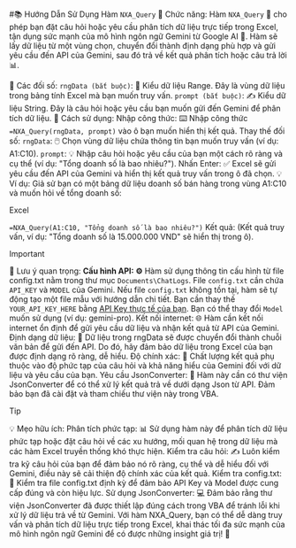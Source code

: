 #📚 Hướng Dẫn Sử Dụng Hàm `NXA_Query`
🌟 Chức năng:
Hàm `NXA_Query` 💬 cho phép bạn đặt câu hỏi hoặc yêu cầu phân tích dữ liệu trực tiếp trong Excel, tận dụng sức mạnh của mô hình ngôn ngữ Gemini từ Google AI 🧠. Hàm sẽ lấy dữ liệu từ một vùng chọn, chuyển đổi thành định dạng phù hợp và gửi yêu cầu đến API của Gemini, sau đó trả về kết quả phân tích hoặc câu trả lời 📊.

📝 Các đối số:
`rngData (bắt buộc)`: 🔑 Kiểu dữ liệu Range. Đây là vùng dữ liệu trong bảng tính Excel mà bạn muốn truy vấn.
`prompt (bắt buộc)`: ✍️ Kiểu dữ liệu String. Đây là câu hỏi hoặc yêu cầu bạn muốn gửi đến Gemini để phân tích dữ liệu.
🚀 Cách sử dụng:
Nhập công thức: ⌨️ Nhập công thức `=NXA_Query(rngData, prompt)` vào ô bạn muốn hiển thị kết quả.
Thay thế đối số:
`rngData`: 🖱️ Chọn vùng dữ liệu chứa thông tin bạn muốn truy vấn (ví dụ: A1:C10).
`prompt`: 💡 Nhập câu hỏi hoặc yêu cầu của bạn một cách rõ ràng và cụ thể (ví dụ: "Tổng doanh số là bao nhiêu?").
Nhấn Enter: ✅ Excel sẽ gửi yêu cầu đến API của Gemini và hiển thị kết quả truy vấn trong ô đã chọn.
💡 Ví dụ:
Giả sử bạn có một bảng dữ liệu doanh số bán hàng trong vùng A1:C10 và muốn hỏi về tổng doanh số:

Excel

`=NXA_Query(A1:C10, "Tổng doanh số là bao nhiêu?")`
Kết quả: (Kết quả truy vấn, ví dụ: "Tổng doanh số là 15.000.000 VND" sẽ hiển thị trong ô).

> [!IMPORTANT]
📌 Lưu ý quan trọng:
**Cấu hình API: ⚙️**
Hàm sử dụng thông tin cấu hình từ file config.txt nằm trong thư mục `Documents\ChatLogs`.
File `config.txt` cần chứa `API_KEY` và `MODEL` của Gemini.
Nếu file `config.txt` không tồn tại, hàm sẽ tự động tạo một file mẫu với hướng dẫn chi tiết.
Bạn cần thay thế `YOUR_API_KEY_HERE` bằng [API Key thực tế của bạn](https://aistudio.google.com/app/apikey).
Bạn có thể thay đổi `Model` muốn sử dụng (ví dụ: gemini-pro).
Kết nối internet: 🌐 Hàm cần kết nối internet ổn định để gửi yêu cầu dữ liệu và nhận kết quả từ API của Gemini.
Định dạng dữ liệu: 📄 Dữ liệu trong rngData sẽ được chuyển đổi thành chuỗi văn bản để gửi đến API. Do đó, hãy đảm bảo dữ liệu trong Excel của bạn được định dạng rõ ràng, dễ hiểu.
Độ chính xác: 🎯 Chất lượng kết quả phụ thuộc vào độ phức tạp của câu hỏi và khả năng hiểu của Gemini đối với dữ liệu và yêu cầu của bạn.
Yêu cầu JsonConverter: 🧩 Hàm này cần có thư viện JsonConverter để có thể xử lý kết quả trả về dưới dạng Json từ API. Đảm bảo bạn đã cài đặt và tham chiếu thư viện này trong VBA.

> [!TIP]
💡 Mẹo hữu ích:
Phân tích phức tạp: 📊 Sử dụng hàm này để phân tích dữ liệu phức tạp hoặc đặt câu hỏi về các xu hướng, mối quan hệ trong dữ liệu mà các hàm Excel truyền thống khó thực hiện.
Kiểm tra câu hỏi: ✍️ Luôn kiểm tra kỹ câu hỏi của bạn để đảm bảo nó rõ ràng, cụ thể và dễ hiểu đối với Gemini, điều này sẽ cải thiện độ chính xác của kết quả.
Kiểm tra config.txt: 📂 Kiểm tra file config.txt định kỳ để đảm bảo API Key và Model được cung cấp đúng và còn hiệu lực.
Sử dụng JsonConverter: 💻 Đảm bảo rằng thư viện JsonConverter đã được thiết lập đúng cách trong VBA để tránh lỗi khi xử lý dữ liệu trả về từ Gemini.
Với hàm NXA_Query, bạn có thể dễ dàng truy vấn và phân tích dữ liệu trực tiếp trong Excel, khai thác tối đa sức mạnh của mô hình ngôn ngữ Gemini để có được những insight giá trị! 🚀